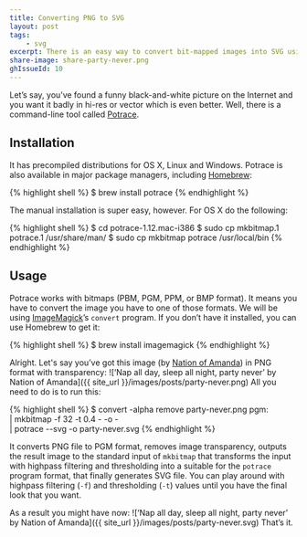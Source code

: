 ```yaml
---
title: Converting PNG to SVG
layout: post
tags:
    - svg
excerpt: There is an easy way to convert bit-mapped images into SVG using command-line tool called Potrace.
share-image: share-party-never.png
ghIssueId: 10
---
```


Let’s say, you’ve found a funny black-and-white picture on the Internet and you want it badly in hi-res or vector which is even better. Well, there is a command-line tool called [Potrace](http://potrace.sourceforge.net).

## Installation

It has precompiled distributions for OS X, Linux and Windows. Potrace is also available in major package managers, including [Homebrew](http://brew.sh/):

{% highlight shell %}
$ brew install potrace
{% endhighlight %}

The manual installation is super easy, however. For OS X do the following:

{% highlight shell %}
$ cd potrace-1.12.mac-i386
$ sudo cp mkbitmap.1 potrace.1 /usr/share/man/
$ sudo cp mkbitmap potrace /usr/local/bin
{% endhighlight %}

## Usage

Potrace works with bitmaps (PBM, PGM, PPM, or BMP format). It means you have to convert the image you have to one of those formats. We will be using [ImageMagick](http://www.imagemagick.org)’s `convert` program. If you don’t have it installed, you can use Homebrew to get it:

{% highlight shell %}
$ brew install imagemagick
{% endhighlight %}

Alright. Let's say you’ve got this image (by [Nation of Amanda](http://nationofamanda.tumblr.com/)) in PNG format with transparency:
![‘Nap all day, sleep all night, party never’ by Nation of Amanda]({{ site_url }}/images/posts/party-never.png)
All you need to do is to run this:

{% highlight shell %}
$ convert -alpha remove party-never.png pgm: \
| mkbitmap -f 32 -t 0.4 - -o - \
| potrace --svg -o party-never.svg
{% endhighlight %}

It converts PNG file to PGM format, removes image transparency, outputs the result image to the standard input of `mkbitmap` that transforms the input with highpass filtering and thresholding into a suitable for the `potrace` program format, that finally generates SVG file. You can play around with highpass filtering (`-f`) and thresholding (`-t`) values until you have the final look that you want.

As a result you might have now:
![‘Nap all day, sleep all night, party never’ by Nation of Amanda]({{ site_url }}/images/posts/party-never.svg)
That’s it.
